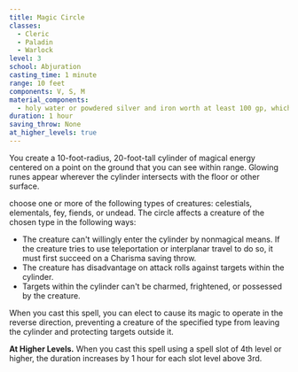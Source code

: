 ```yaml
---
title: Magic Circle
classes:
  - Cleric
  - Paladin
  - Warlock
level: 3
school: Abjuration
casting_time: 1 minute
range: 10 feet
components: V, S, M
material_components:
  - holy water or powdered silver and iron worth at least 100 gp, which the spell consumes
duration: 1 hour
saving_throw: None
at_higher_levels: true
---
```


You create a 10-foot-radius, 20-foot-tall cylinder of magical energy centered on a point on the ground that you can see within range. Glowing runes appear wherever the cylinder intersects with the floor or other surface.

choose one or more of the following types of creatures: celestials, elementals, fey, fiends, or undead. The circle affects a creature of the chosen type in the following ways:

- The creature can't willingly enter the cylinder by nonmagical means. If the creature tries to use teleportation or interplanar travel to do so, it must first succeed on a Charisma saving throw.
- The creature has disadvantage on attack rolls against targets within the cylinder.
- Targets within the cylinder can't be charmed, frightened, or possessed by the creature.

When you cast this spell, you can elect to cause its magic to operate in the reverse direction, preventing a creature of the specified type from leaving the cylinder and protecting targets outside it.

**At Higher Levels.** When you cast this spell using a spell slot of 4th level or higher, the duration increases by 1 hour for each slot level above 3rd.
